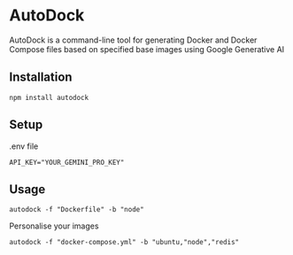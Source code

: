 # AutoDock

AutoDock is a command-line tool for generating Docker and Docker Compose files based on specified base images using Google Generative AI

## Installation

```
npm install autodock
```

## Setup

.env file
```
API_KEY="YOUR_GEMINI_PRO_KEY"
```

## Usage

```
autodock -f "Dockerfile" -b "node"
```
Personalise your images
```
autodock -f "docker-compose.yml" -b "ubuntu,"node","redis"
```



